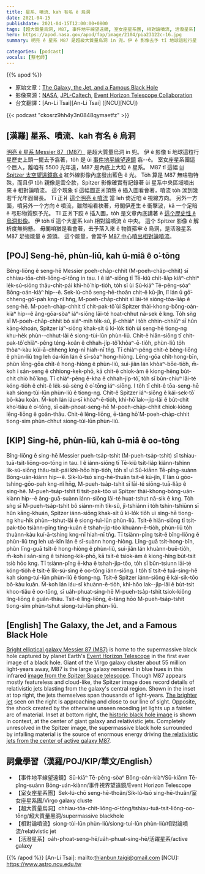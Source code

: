 ```yaml
---
title: 星系、噴流、kah 有名 ê 烏洞
date: 2021-04-15
publishdate: 2021-04-15T12:00:00+0800
tags: [超大質量烏洞, M87, 事件地平線望遠鏡, 室女座星系團, 相對論噴流, 活潑星系]
hero: https://apod.nasa.gov/apod/fap/image/2104/pia23122c-16.jpg
summary: 明亮 ê 星系 M87 是超級大質量烏洞 in 兜。伊 ê 影像去予 tī 地球這粒行星 ê 事件地平線望遠鏡歷史上頭一擺翕著。

categories: [podcast]
vocals: [蔡老師]
---
```


{{% apod %}}

- 原始文章：[The Galaxy, the Jet, and a Famous Black Hole](https://apod.nasa.gov/apod/ap210415.html)
- 影像來源：[NASA][NASA], [JPL-Caltech][JPL-Caltech], [Event Horizon Telescope Collaboration][Event Horizon Telescope Collaboration]
- 台文翻譯：[An-Li Tsai][An-Li Tsai] ([NCU][NCU])

{{< podcast "ckosrz9hh4y3n0848qymaetfz" >}}

## [漢羅] 星系、噴流、kah 有名 ê 烏洞
[明亮 ê 星系 Messier 87（M87）][Bright elliptical galaxy Messier 87 (M87)] 是超大質量烏洞 in 兜。
伊 ê 影像 tī 地球這粒行星歷史上頭一擺去予翕著，to̍h 是 ùi [事件地平線望遠鏡][Event Horizon Telescope] 翕--ê。
室女座星系團這个巨人，離咱有 5500 光年遠，M87 是內底上大粒 ê 星系。
M87 tī 這幅 [ùi Spitzer 太空望遠鏡翕 ê][image from the Spitzer Space telescope] 紅外線影像內底發出藍色 ê 光。
To̍h 算是 M87 無啥物特殊，而且伊 to̍h 親像是雲仝款，Spitzer 影像確實有記錄著 ùi 星系中央區域噴出來 ê 相對論噴流。
這个現象 tī 這幅圖正爿頂懸 ê 插入圖看會著，噴流 to̍h 湠到幾若千光年遐爾長。
Tī 正爿 [這个明亮 ê 噴流][The brighter jet] 當 leh 倚近咱 ê 視線方向。
另外一方面，噴另外一个方向 ê 噴流，雖然咱看袂著，毋閣伊產生 ê 衝擊波，kā 一个足暗 ê 弓形物質照予光。
Tī 正爿下跤 ê 插入圖，to̍h 是文章內底講著 ê [這个歷史性 ê 烏洞影像][historic black hole image]。
伊 to̍h tī 這个大星系 kah 相對論噴流 ê 中央。
這个 Spitzer 影像 ê 解析度無夠懸。
毋閣咱猶是看會著，去予落入來 ê 物質箍牢 ê 烏洞，是活潑星系 M87 足強能量 ê 源頭。
這个能量，會當予 [M87 中心噴出相對論噴流][the relativistic jets from the center of active galaxy M87]。


## [POJ] Seng-hē, phùn-liû, kah ū-miâ ê o͘-tōng

Bêng-liōng ê seng-hē Messier poeh-cha̍p-chhit (M-poeh-cha̍p-chhit) sī chhiau-tōa-chit-liōng-o͘-tōng in tau.
I ê iáⁿ-siōng tī Tē-kiû chi̍t-lia̍p kiâⁿ-chhiⁿ le̍k-sú-siōng thâu-chi̍t-pái khì-hō͘ hip-tio̍h, to̍h sī ùi Sū-kiāⁿ Tē-pêng-sòaⁿ Bōng-oán-kiàⁿ hip--ê.
Sek-lú-chō seng-hē-thoân chit-ê kū-jîn, lî lán ū gō͘-chheng-gō͘-pah kng-nî hn̄g, M-poeh-cha̍p-chhit sī lāi-té siōng-tōa-lia̍p ê seng-hē.
M-poeh-cha̍p-chhit tī chit-pak-tô͘ ùi Spitzer thài-khong-bōng-oán-kiàⁿ hip--ê âng-gōa-sòaⁿ iáⁿ-siōng lāi-té hoat-chhut nâ-sek ê kng.
To̍h sǹg sī M-poeh-cha̍p-chhit bô siáⁿ-mih te̍k-sû, jî-chhiáⁿ i to̍h chhin-chhiūⁿ sī hûn kāng-khoán, Spitzer iáⁿ-siōng khak-si̍t ū kì-lo̍k tio̍h ùi seng-hē tiong-ng khu-he̍k phùn--chhut-lâi ê siong-tùi-lūn phùn-liû.
Chi̍t-ê hiān-siōng tī chit-pak-tô͘ chiàⁿ-pêng téng-koân ê chhah-ji̍p-tô͘ khòaⁿ-ē-tio̍h, phùn-liû to̍h thòaⁿ-kàu kúi-ā-chheng kng-nî hiah-nī tn̂g.
Tī chiàⁿ-pêng chit-ê bêng-liōng ê phùn-liû tng leh óa-kīn lán ê sī-sòaⁿ hong-hiòng.
Lēng-gōa chi̍t-hong-bīn, phùn lēng-gōa chi̍t-ê hong-hiòng ê phùn-liû, sui-jiân lán khòaⁿ-bōe-tio̍h, m̄-koh i sán-seng ê chhiong-kek-phō, kā chi̍t-ê chiok-àm ê kiong-hêng bu̍t-chit chiò hō͘ kng.
Tī chiàⁿ-pêng ē-kha ê chhah-ji̍p-tô͘, to̍h sī bûn-chiuⁿ lāi-té kóng-tio̍h ê chit-ê le̍k-sú-sèng ê o͘-tōng iáⁿ-siōng.
I to̍h tī chit-ê tōa-seng-hē kah siong-tùi-lūn phùn-liû ê tiong-ng.
Chit-ê Spitzer iáⁿ-siōng ê kái-sek-tō͘ bô-kàu koân.
M̄-koh lán iáu-sī khòaⁿ-ē-tio̍h, khì-hō͘ lak--ji̍p-lâi ê bu̍t-chit kho͘-tiâu ê o͘-tōng, sī oa̍h-phoat-seng-hē M-poeh-cha̍p-chhit chiok-kiông lêng-liōng ê goân-thâu.
Chit-ê lêng-liōng, ē-tàng hō͘ M-poeh-cha̍p-chhit tiong-sim phùn-chhut siong-tùi-lūn phùn-liû.


## [KIP] Sing-hē, phùn-liû, kah ū-miâ ê oo-tōng

Bîng-liōng ê sing-hē Messier pueh-tsa̍p-tshit (M-pueh-tsa̍p-tshit) sī tshiau-tuā-tsit-liōng-oo-tōng in tau.
I ê iánn-siōng tī Tē-kiû tsi̍t-lia̍p kiânn-tshinn li̍k-sú-siōng thâu-tsi̍t-pái khì-hōo hip-tio̍h, to̍h sī uì Sū-kiānn Tē-pîng-suànn Bōng-uán-kiànn hip--ê.
Sik-lú-tsō sing-hē-thuân tsit-ê kū-jîn, lî lán ū gōo-tshing-gōo-pah kng-nî hn̄g, M-pueh-tsa̍p-tshit sī lāi-té siōng-tuā-lia̍p ê sing-hē.
M-pueh-tsa̍p-tshit tī tsit-pak-tôo uì Spitzer thài-khong-bōng-uán-kiànn hip--ê âng-guā-suànn iánn-siōng lāi-té huat-tshut nâ-sik ê kng.
To̍h sǹg sī M-pueh-tsa̍p-tshit bô siánn-mih ti̍k-sû, jî-tshiánn i to̍h tshin-tshiūnn sī hûn kāng-khuán, Spitzer iánn-siōng khak-si̍t ū kì-lo̍k tio̍h uì sing-hē tiong-ng khu-hi̍k phùn--tshut-lâi ê siong-tuì-lūn phùn-liû.
Tsi̍t-ê hiān-siōng tī tsit-pak-tôo tsiànn-pîng tíng-kuân ê tshah-ji̍p-tôo khuànn-ē-tio̍h, phùn-liû to̍h thuànn-kàu kuí-ā-tshing kng-nî hiah-nī tn̂g.
Tī tsiànn-pîng tsit-ê bîng-liōng ê phùn-liû tng leh uá-kīn lán ê sī-suànn hong-hiòng.
Līng-guā tsi̍t-hong-bīn, phùn līng-guā tsi̍t-ê hong-hiòng ê phùn-liû, sui-jiân lán khuànn-buē-tio̍h, m̄-koh i sán-sing ê tshiong-kik-phō, kā tsi̍t-ê tsiok-àm ê kiong-hîng bu̍t-tsit tsiò hōo kng.
Tī tsiànn-pîng ē-kha ê tshah-ji̍p-tôo, to̍h sī bûn-tsiunn lāi-té kóng-tio̍h ê tsit-ê li̍k-sú-sìng ê oo-tōng iánn-siōng.
I to̍h tī tsit-ê tuā-sing-hē kah siong-tuì-lūn phùn-liû ê tiong-ng.
Tsit-ê Spitzer iánn-siōng ê kái-sik-tōo bô-kàu kuân.
M̄-koh lán iáu-sī khuànn-ē-tio̍h, khì-hōo lak--ji̍p-lâi ê bu̍t-tsit khoo-tiâu ê oo-tōng, sī ua̍h-phuat-sing-hē M-pueh-tsa̍p-tshit tsiok-kiông lîng-liōng ê guân-thâu.
Tsit-ê lîng-liōng, ē-tàng hōo M-pueh-tsa̍p-tshit tiong-sim phùn-tshut siong-tuì-lūn phùn-liû.

## [English] The Galaxy, the Jet, and a Famous Black Hole

[Bright elliptical galaxy Messier 87 (M87)][Bright elliptical galaxy Messier 87 (M87)] is home to the supermassive black hole captured by planet Earth's [Event Horizon Telescope][Event Horizon Telescope] in the first ever image of a black hole. Giant of the Virgo galaxy cluster about 55 million light-years away, M87 is the large galaxy rendered in blue hues in this infrared [image from the Spitzer Space telescope][image from the Spitzer Space telescope]. Though M87 appears mostly featureless and cloud-like, the Spitzer image does record details of relativistic jets blasting from the galaxy's central region. Shown in the inset at top right, the jets themselves span thousands of light-years. [The brighter jet][The brighter jet] seen on the right is approaching and close to our line of sight. Opposite, the shock created by the otherwise unseen receding jet lights up a fainter arc of material. Inset at bottom right, the [historic black hole image][historic black hole image] is shown in context, at the center of giant galaxy and relativistic jets. Completely unresolved in the Spitzer image, the supermassive black hole surrounded by infalling material is the source of enormous energy driving [the relativistic jets from the center of active galaxy M87][the relativistic jets from the center of active galaxy M87].


## 詞彙學習（漢羅/POJ/KIP/華文/English）

- 【事件地平線望遠鏡】Sū-kiāⁿ Tē-pêng-sòaⁿ Bōng-oán-kiàⁿ/Sū-kiānn Tē-pîng-suànn Bōng-uán-kiànn/事件視界望遠鏡/Event Horizon Telescope
- 【室女座星系團】Sek-lú-chō seng-hē-thoân/Sik-lú-tsō sing-hē-thuân/室女座星系團/Virgo galaxy cluste
- 【超大質量烏洞】chhiau-tōa-chit-liōng-o͘-tōng/tshiau-tuā-tsit-liōng-oo-tōng/超大質量黑洞/supermassive blackhole
- 【相對論噴流】siong-tùi-lūn phùn-liû/siong-tuì-lūn phùn-liû/相對論噴流/relativistic jet
- 【活潑星系】oa̍h-phoat-seng-hē/ua̍h-phuat-sing-hē/活躍星系/active galaxy



{{% /apod %}}
[An-Li Tsai]: mailto:thianbun.taigi@gmail.com
[NCU]: https://www.astro.ncu.edu.tw

[NASA]: https://www.nasa.gov/
[JPL-Caltech]: http://www.spitzer.caltech.edu/
[Event Horizon Telescope Collaboration]: https://eventhorizontelescope.org/organization

[Bright elliptical galaxy Messier 87 (M87)]:https://apod.nasa.gov/apod/ap100520.html
[Event Horizon Telescope]: https://eventhorizontelescope.org/blog
[image from the Spitzer Space telescope]: https://www.jpl.nasa.gov/spaceimages/details.php?id=PIA23122
[The brighter jet]: https://apod.nasa.gov/apod/ap041211.html
[historic black hole image]: https://apod.nasa.gov/apod/ap190411.html
[the relativistic jets from the center of active galaxy M87]: https://www.nasa.gov/mission_pages/chandra/news/telescopes-unite-in-unprecedented-observations-of-famous-black-hole.html
